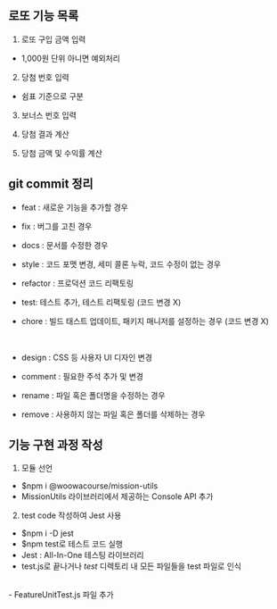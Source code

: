 ## 로또 기능 목록

1. 로또 구입 금액 입력

- 1,000원 단위 아니면 예외처리

2. 당첨 번호 입력

- 쉼표 기준으로 구분

3. 보너스 번호 입력

4. 당첨 결과 계산

5. 당첨 금액 및 수익률 계산

## git commit 정리

- feat : 새로운 기능을 추가할 경우
- fix : 버그를 고친 경우
- docs : 문서를 수정한 경우
- style : 코드 포맷 변경, 세미 콜론 누락, 코드 수정이 없는 경우
- refactor : 프로덕션 코드 리팩토링
- test: 테스트 추가, 테스트 리팩토링 (코드 변경 X)
- chore : 빌드 태스트 업데이트, 패키지 매니저를 설정하는 경우 (코드 변경 X)

  <br/>

- design : CSS 등 사용자 UI 디자인 변경
- comment : 필요한 주석 추가 및 변경
- rename : 파일 혹은 폴더명을 수정하는 경우
- remove : 사용하지 않는 파일 혹은 폴더를 삭제하는 경우

## 기능 구현 과정 작성

1. 모듈 선언

- $npm i @woowacourse/mission-utils
- MissionUtils 라이브러리에서 제공하는 Console API 추가

2. test code 작성하여 Jest 사용

- $npm i -D jest
- $npm test로 테스트 코드 실행
- Jest : All-In-One 테스팅 라이브러리
- test.js로 끝나거나 _test_ 디렉토리 내 모든 파일들을 test 파일로 인식

<br />
- FeatureUnitTest.js 파일 추가
